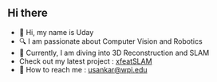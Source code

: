 ## Hi there

- 👋 Hi, my name is Uday
- 🔍 I am passionate about Computer Vision and Robotics
- 🚀 Currently, I am diving into 3D Reconstruction and SLAM
- Check out my latest project : [xfeatSLAM](https://github.com/udaysankar01/xfeatSLAM)
- 📧 How to reach me : [usankar@wpi.edu](mailto:usankar@wpi.edu)
